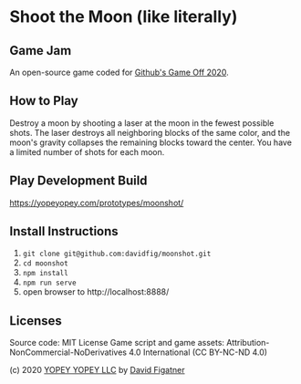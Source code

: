 # Shoot the Moon (like literally)

## Game Jam
An open-source game coded for [Github's Game Off 2020](https://itch.io/jam/game-off-2020).

## How to Play
Destroy a moon by shooting a laser at the moon in the fewest possible shots. The laser destroys all neighboring blocks of the same color, and the moon's gravity collapses the remaining blocks toward the center. You have a limited number of shots for each moon.

## Play Development Build
https://yopeyopey.com/prototypes/moonshot/

## Install Instructions
1. `git clone git@github.com:davidfig/moonshot.git`
2. `cd moonshot`
3. `npm install`
4. `npm run serve`
5. open browser to http://localhost:8888/

## Licenses
Source code: MIT License
Game script and game assets: Attribution-NonCommercial-NoDerivatives 4.0 International (CC BY-NC-ND 4.0)

(c) 2020 [YOPEY YOPEY LLC](https://yopeyopey.com/) by [David Figatner](https://twitter.com/yopey_yopey/)
